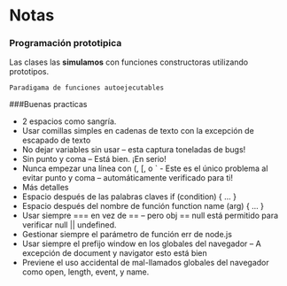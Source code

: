 # Notas

### Programación prototipica

Las clases las **simulamos** con funciones constructoras utilizando prototipos.


    Paradigama de funciones autoejecutables

###Buenas practicas

* 2 espacios como sangría.
* Usar comillas simples en cadenas de texto con la excepción de escapado   de texto
* No dejar variables sin usar – esta captura toneladas de bugs!
* Sin punto y coma – Está bien. ¡En serio!
* Nunca empezar una línea con (, [, o `  - Este es el único problema al    evitar punto y coma – automáticamente verificado para ti!
* Más detalles
* Espacio después de las palabras claves if (condition) { ... }
* Espacio después del nombre de función function name (arg) { ... }
* Usar siempre  === en vez de == – pero obj == null está permitido para    verificar null || undefined.
* Gestionar siempre el parámetro de función err de node.js
* Usar siempre el prefijo window en los globales del navegador – A         excepción de document y navigator esto está bien
* Previene el uso accidental de mal-llamados globales del navegador como   open, length, event, y name.